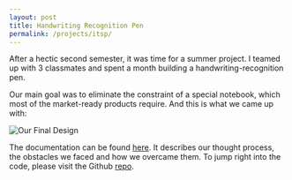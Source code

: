 ```yaml
---
layout: post
title: Handwriting Recognition Pen
permalink: /projects/itsp/
---
```


After a hectic second semester, it was time for a summer project. I teamed up with 3 classmates and spent a month building a handwriting-recognition pen.

Our main goal was to eliminate the constraint of a special notebook, which most of the market-ready products require. And this is what we came up with:

![Our Final Design]({{site.url}}/assets/img/itsp.png)

The documentation can be found [here]({{site.url}}/assets/pdf/itsp_docs.pdf).
It describes our thought process, the obstacles we faced and how we overcame them.
To jump right into the code, please visit the Github [repo](https://github.com/methi1999/scribble).
